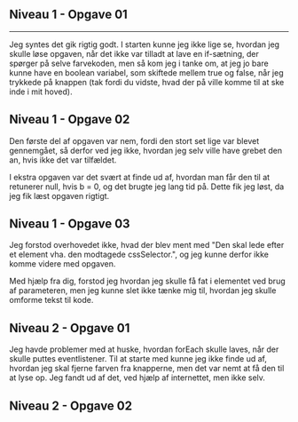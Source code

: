 ## Niveau 1 - Opgave 01 
---
Jeg syntes det gik rigtig godt. I starten kunne jeg ikke lige se, hvordan jeg skulle løse opgaven, når det ikke var tilladt at lave en if-sætning, der spørger på selve farvekoden, men så kom jeg i tanke om, at jeg jo bare kunne have en boolean variabel, som skiftede mellem true og false, når jeg trykkede på knappen (tak fordi du vidste, hvad der på ville komme til at ske inde i mit hoved).


## Niveau 1 - Opgave 02
Den første del af opgaven var nem, fordi den stort set lige var blevet gennemgået, så derfor ved jeg ikke, hvordan jeg selv ville have grebet den an, hvis ikke det var tilfældet.

I ekstra opgaven var det svært at finde ud af, hvordan man får den til at retunerer null, hvis b = 0, og det brugte jeg lang tid på. Dette fik jeg løst, da jeg fik læst opgaven rigtigt. 


## Niveau 1 - Opgave 03
Jeg forstod overhovedet ikke, hvad der blev ment med "Den skal lede efter et element vha. den modtagede cssSelector.", og jeg kunne derfor ikke komme videre med opgaven. 

Med hjælp fra dig, forstod jeg hvordan jeg skulle få fat i elementet ved brug af parameteren, men jeg kunne slet ikke tænke mig til, hvordan jeg skulle omforme tekst til kode.


## Niveau 2 - Opgave 01
Jeg havde problemer med at huske, hvordan forEach skulle laves, når der skulle puttes eventlistener. Til at starte med kunne jeg ikke finde ud af, hvordan jeg skal fjerne farven fra knapperne, men det var nemt at få den til at lyse op. Jeg fandt ud af det, ved hjælp af internettet, men ikke selv. 


## Niveau 2 - Opgave 02